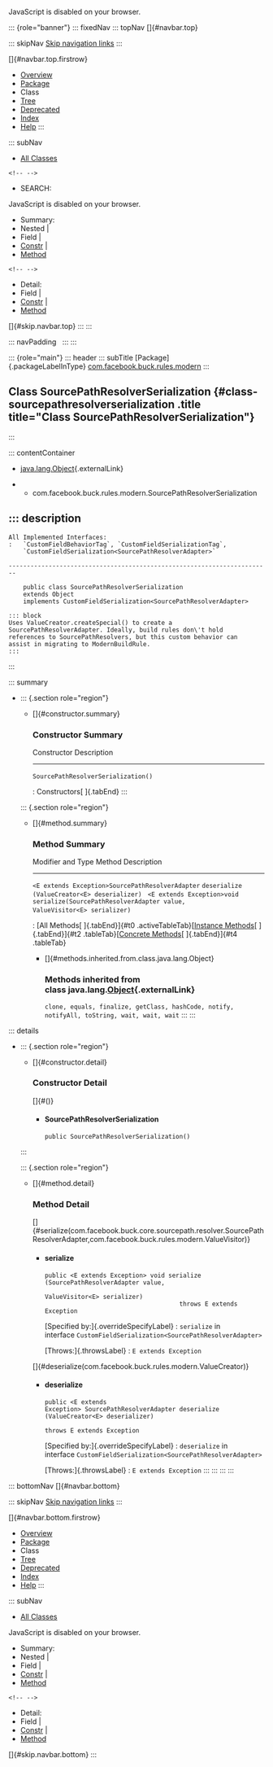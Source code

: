 <div>

JavaScript is disabled on your browser.

</div>

::: {role="banner"}
::: fixedNav
::: topNav
[]{#navbar.top}

::: skipNav
[Skip navigation links](#skip.navbar.top "Skip navigation links")
:::

[]{#navbar.top.firstrow}

-   [Overview](../../../../../index.html)
-   [Package](package-summary.html)
-   Class
-   [Tree](package-tree.html)
-   [Deprecated](../../../../../deprecated-list.html)
-   [Index](../../../../../index-all.html)
-   [Help](../../../../../help-doc.html)
:::

::: subNav
-   [All Classes](../../../../../allclasses.html)

```{=html}
<!-- -->
```
-   SEARCH:

<div>

<div>

JavaScript is disabled on your browser.

</div>

</div>

<div>

-   Summary: 
-   Nested \| 
-   Field \| 
-   [Constr](#constructor.summary) \| 
-   [Method](#method.summary)

```{=html}
<!-- -->
```
-   Detail: 
-   Field \| 
-   [Constr](#constructor.detail) \| 
-   [Method](#method.detail)

</div>

[]{#skip.navbar.top}
:::
:::

::: navPadding
 
:::
:::

::: {role="main"}
::: header
::: subTitle
[Package]{.packageLabelInType} [com.facebook.buck.rules.modern](package-summary.html)
:::

## Class SourcePathResolverSerialization {#class-sourcepathresolverserialization .title title="Class SourcePathResolverSerialization"}
:::

::: contentContainer
-   [java.lang.Object](http://docs.oracle.com/javase/7/docs/api/java/lang/Object.html?is-external=true "class or interface in java.lang"){.externalLink}

-   -   com.facebook.buck.rules.modern.SourcePathResolverSerialization

::: description
-   

    All Implemented Interfaces:
    :   `CustomFieldBehaviorTag`, `CustomFieldSerializationTag`,
        `CustomFieldSerialization<SourcePathResolverAdapter>`

    ------------------------------------------------------------------------

        public class SourcePathResolverSerialization
        extends Object
        implements CustomFieldSerialization<SourcePathResolverAdapter>

    ::: block
    Uses ValueCreator.createSpecial() to create a
    SourcePathResolverAdapter. Ideally, build rules don\'t hold
    references to SourcePathResolvers, but this custom behavior can
    assist in migrating to ModernBuildRule.
    :::
:::

::: summary
-   ::: {.section role="region"}
    -   []{#constructor.summary}

        ### Constructor Summary

          Constructor                           Description
          ------------------------------------- -------------
          `SourcePathResolverSerialization()`    

          : Constructors[ ]{.tabEnd}
    :::

    ::: {.section role="region"}
    -   []{#method.summary}

        ### Method Summary

          Modifier and Type                                  Method                                                                              Description
          -------------------------------------------------- ----------------------------------------------------------------------------------- -------------
          `<E extends Exception>SourcePathResolverAdapter`   `deserialize​(ValueCreator<E> deserializer)`                                          
          `<E extends Exception>void`                        `serialize​(SourcePathResolverAdapter value,          ValueVisitor<E> serializer)`    

          : [All Methods[ ]{.tabEnd}]{#t0 .activeTableTab}[[Instance
          Methods](javascript:show(2);)[ ]{.tabEnd}]{#t2
          .tableTab}[[Concrete
          Methods](javascript:show(8);)[ ]{.tabEnd}]{#t4 .tableTab}

        -   []{#methods.inherited.from.class.java.lang.Object}

            ### Methods inherited from class java.lang.[Object](http://docs.oracle.com/javase/7/docs/api/java/lang/Object.html?is-external=true "class or interface in java.lang"){.externalLink}

            `clone, equals, finalize, getClass, hashCode, notify, notifyAll, toString, wait, wait, wait`
    :::
:::

::: details
-   ::: {.section role="region"}
    -   []{#constructor.detail}

        ### Constructor Detail

        []{#<init>()}

        -   #### SourcePathResolverSerialization

                public SourcePathResolverSerialization()
    :::

    ::: {.section role="region"}
    -   []{#method.detail}

        ### Method Detail

        []{#serialize(com.facebook.buck.core.sourcepath.resolver.SourcePathResolverAdapter,com.facebook.buck.rules.modern.ValueVisitor)}

        -   #### serialize

            ``` methodSignature
            public <E extends Exception> void serialize​(SourcePathResolverAdapter value,
                                                        ValueVisitor<E> serializer)
                                                 throws E extends Exception
            ```

            [Specified by:]{.overrideSpecifyLabel}
            :   `serialize` in
                interface `CustomFieldSerialization<SourcePathResolverAdapter>`

            [Throws:]{.throwsLabel}
            :   `E extends Exception`

        []{#deserialize(com.facebook.buck.rules.modern.ValueCreator)}

        -   #### deserialize

            ``` methodSignature
            public <E extends Exception> SourcePathResolverAdapter deserialize​(ValueCreator<E> deserializer)
                                                                        throws E extends Exception
            ```

            [Specified by:]{.overrideSpecifyLabel}
            :   `deserialize` in
                interface `CustomFieldSerialization<SourcePathResolverAdapter>`

            [Throws:]{.throwsLabel}
            :   `E extends Exception`
    :::
:::
:::
:::

::: bottomNav
[]{#navbar.bottom}

::: skipNav
[Skip navigation links](#skip.navbar.bottom "Skip navigation links")
:::

[]{#navbar.bottom.firstrow}

-   [Overview](../../../../../index.html)
-   [Package](package-summary.html)
-   Class
-   [Tree](package-tree.html)
-   [Deprecated](../../../../../deprecated-list.html)
-   [Index](../../../../../index-all.html)
-   [Help](../../../../../help-doc.html)
:::

::: subNav
-   [All Classes](../../../../../allclasses.html)

<div>

<div>

JavaScript is disabled on your browser.

</div>

</div>

<div>

-   Summary: 
-   Nested \| 
-   Field \| 
-   [Constr](#constructor.summary) \| 
-   [Method](#method.summary)

```{=html}
<!-- -->
```
-   Detail: 
-   Field \| 
-   [Constr](#constructor.detail) \| 
-   [Method](#method.detail)

</div>

[]{#skip.navbar.bottom}
:::
